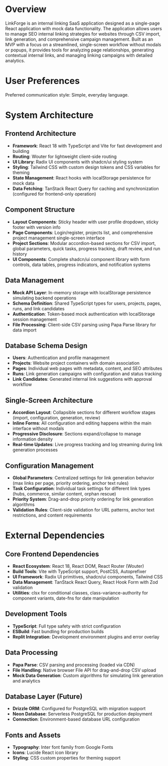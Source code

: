 # Overview

LinkForge is an internal linking SaaS application designed as a single-page React application with mock data functionality. The application allows users to manage SEO internal linking strategies for websites through CSV import, link generation, and comprehensive campaign management. Built as an MVP with a focus on a streamlined, single-screen workflow without modals or popups, it provides tools for analyzing page relationships, generating contextual internal links, and managing linking campaigns with detailed analytics.

# User Preferences

Preferred communication style: Simple, everyday language.

# System Architecture

## Frontend Architecture
- **Framework**: React 18 with TypeScript and Vite for fast development and building
- **Routing**: Wouter for lightweight client-side routing
- **UI Library**: Radix UI components with shadcn/ui styling system
- **Styling**: Tailwind CSS with custom design tokens and CSS variables for theming
- **State Management**: React hooks with localStorage persistence for mock data
- **Data Fetching**: TanStack React Query for caching and synchronization (configured for frontend-only operation)

## Component Structure
- **Layout Components**: Sticky header with user profile dropdown, sticky footer with version info
- **Page Components**: Login/register, projects list, and comprehensive project management single-screen interface
- **Project Sections**: Modular accordion-based sections for CSV import, global parameters, quick tasks, progress tracking, draft review, and run history
- **UI Components**: Complete shadcn/ui component library with form controls, data tables, progress indicators, and notification systems

## Data Management
- **Mock API Layer**: In-memory storage with localStorage persistence simulating backend operations
- **Schema Definition**: Shared TypeScript types for users, projects, pages, runs, and link candidates
- **Authentication**: Token-based mock authentication with localStorage session management
- **File Processing**: Client-side CSV parsing using Papa Parse library for data import

## Database Schema Design
- **Users**: Authentication and profile management
- **Projects**: Website project containers with domain association
- **Pages**: Individual web pages with metadata, content, and SEO attributes
- **Runs**: Link generation campaigns with configuration and status tracking
- **Link Candidates**: Generated internal link suggestions with approval workflow

## Single-Screen Architecture
- **Accordion Layout**: Collapsible sections for different workflow stages (import, configuration, generation, review)
- **Inline Forms**: All configuration and editing happens within the main interface without modals
- **Progressive Disclosure**: Sections expand/collapse to manage information density
- **Real-time Updates**: Live progress tracking and log streaming during link generation processes

## Configuration Management
- **Global Parameters**: Centralized settings for link generation behavior (max links per page, priority ordering, anchor text rules)
- **Task Configuration**: Individual task settings for different link types (hubs, commerce, similar content, orphan rescue)
- **Priority System**: Drag-and-drop priority ordering for link generation algorithms
- **Validation Rules**: Client-side validation for URL patterns, anchor text restrictions, and content requirements

# External Dependencies

## Core Frontend Dependencies
- **React Ecosystem**: React 18, React DOM, React Router (Wouter)
- **Build Tools**: Vite with TypeScript support, PostCSS, Autoprefixer
- **UI Framework**: Radix UI primitives, shadcn/ui components, Tailwind CSS
- **Data Management**: TanStack React Query, React Hook Form with Zod validation
- **Utilities**: clsx for conditional classes, class-variance-authority for component variants, date-fns for date manipulation

## Development Tools
- **TypeScript**: Full type safety with strict configuration
- **ESBuild**: Fast bundling for production builds
- **Replit Integration**: Development environment plugins and error overlay

## Data Processing
- **Papa Parse**: CSV parsing and processing (loaded via CDN)
- **File Handling**: Native browser File API for drag-and-drop CSV upload
- **Mock Data Generation**: Custom algorithms for simulating link generation and analytics

## Database Layer (Future)
- **Drizzle ORM**: Configured for PostgreSQL with migration support
- **Neon Database**: Serverless PostgreSQL for production deployment
- **Connection**: Environment-based database URL configuration

## Fonts and Assets
- **Typography**: Inter font family from Google Fonts
- **Icons**: Lucide React icon library
- **Styling**: CSS custom properties for theming support